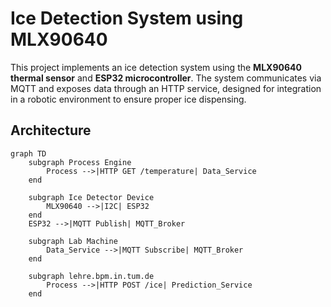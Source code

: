 # Ice Detection System using MLX90640

This project implements an ice detection system using the **MLX90640 thermal sensor** and **ESP32 microcontroller**. The system communicates via MQTT and exposes data through an HTTP service, designed for integration in a robotic environment to ensure proper ice dispensing.

## Architecture

```mermaid
graph TD
    subgraph Process Engine
        Process -->|HTTP GET /temperature| Data_Service        
    end

    subgraph Ice Detector Device
        MLX90640 -->|I2C| ESP32
    end
    ESP32 -->|MQTT Publish| MQTT_Broker

    subgraph Lab Machine
        Data_Service -->|MQTT Subscribe| MQTT_Broker
    end

    subgraph lehre.bpm.in.tum.de
        Process -->|HTTP POST /ice| Prediction_Service
    end
```
